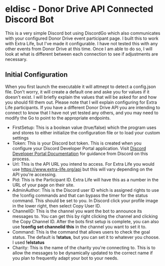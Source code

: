 # eldisc - Donor Drive API Connected Discord Bot
This is a very simple Discord bot using DiscordGo which also communicates with your configured Donor Drive event participant page. I built this to work with Extra Life, but I've made it configurable. I have not tested this with any other events from Donor Drive at this time. Once I am able to do so, I will look at what is different between each connection to see if adjustments are necessary.

## Initial Configuration
When you first launch the executable it will attmept to detect a config.json file. Don't worry, it will create a default one and aske you for values if it doesn't exist. I will briefly explain the values that will be asked for and how you should fill them out.
Please note that I will explain configuring for Extra Life participants. If you have a different Donor Drive API you are intending to connect to know that I have not yet tested any others, and you may need to modify the Go to point to the appropriate endpoints.

- FirstSetup: This is a boolean value (true/false) which the program uses and stores to either initialize the configuration file or to load your custom settings
- Token: This is your Discord bot token. This is created when you configure your Discord Developer Portal application. Visit [Discord Developer Portal Documentation](https://discord.com/developers/docs/intro) for guidance from Discord on this process.
- Url: This is the API URL you intend to access. For Extra Life you would use https://www.extra-life.org/api but this will vary depending on the API you're accessing.
- Pid: This is the Participant ID. Extra Life will have this as a number in the URL of your page on their site.
- AdminAuthor: This is the Discord user ID which is assigned rights to use the !config commands and that can bypass the timer for the status command. This should be set to you. In Discord click your profile image in the lower right, then select Copy User ID.
- ChannelID: This is the channel you want the bot to announce its messages to. You can get this by right clicking the channel and clicking the Copy Channel ID. After the bots first setup is complete, you can also use **!config set channelid this** in the channel you want to set it to.
- Command: This is the command that allows users to check the goal status. The default is **!status**, but you can set it to whatever you choose. I used **!elstatus**
- Charity: This is the name of the charity you're connecting to. This is to allow the messages to be dynamically updated to the correct name if you plan to frequently adapt your bot to your needs.
